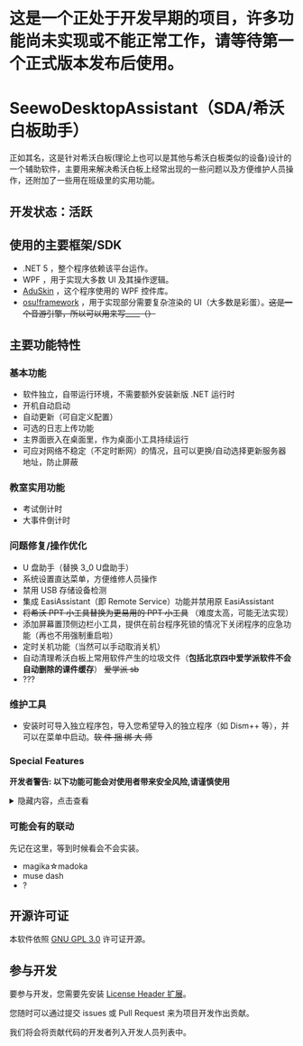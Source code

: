 
# 这是一个正处于开发早期的项目，许多功能尚未实现或不能正常工作，请等待第一个正式版本发布后使用。

# SeewoDesktopAssistant（SDA/希沃白板助手）

正如其名，这是针对希沃白板(理论上也可以是其他与希沃白板类似的设备)设计的一个辅助软件，主要用来解决希沃白板上经常出现的一些问题以及方便维护人员操作，还附加了一些用在班级里的实用功能。

## 开发状态：活跃

## 使用的主要框架/SDK

- .NET 5 ，整个程序依赖该平台运作。
- WPF ，用于实现大多数 UI 及其操作逻辑。
- [AduSkin](https://github.com/aduskin/AduSkin) ，这个程序使用的 WPF 控件库。
- [osu!framework](https://github.com/ppy/osu-framework) ，用于实现部分需要复杂渲染的 UI（大多数是彩蛋）。~~这是一个音游引擎，所以可以用来写____（）~~

## 主要功能特性

### 基本功能

- 软件独立，自带运行环境，不需要额外安装新版 .NET 运行时
- 开机自动启动
- 自动更新（可自定义配置）
- 可选的日志上传功能
- 主界面嵌入在桌面里，作为桌面小工具持续运行
- 可应对网络不稳定（不定时断网）的情况，且可以更换/自动选择更新服务器地址，防止屏蔽

### 教室实用功能

- 考试倒计时
- 大事件倒计时

### 问题修复/操作优化

- U 盘助手（替换 3_0 U盘助手）
- 系统设置直达菜单，方便维修人员操作
- 禁用 USB 存储设备检测
- 集成 EasiAssistant（即 Remote Service）功能并禁用原 EasiAssistant
- ~~将希沃 PPT 小工具替换为更易用的 PPT 小工具~~ （难度太高，可能无法实现）
- 添加屏幕置顶侧边栏小工具，提供在前台程序死锁的情况下关闭程序的应急功能（再也不用强制重启啦）
- 定时关机功能（当然可以手动取消关机）
- 自动清理希沃白板上常用软件产生的垃圾文件（**包括北京四中爱学派软件不会自动删除的课件缓存**） ~~爱学派 sb~~
- ???

### 维护工具

- 安装时可导入独立程序包，导入您希望导入的独立程序（如 Dism++ 等），并可以在菜单中启动。~~软 件 捆 绑 大 师~~

### Special Features

**开发者警告: 以下功能可能会对使用者带来安全风险,请谨慎使用**

<details>
<summary>隐藏内容，点击查看</summary>

- 使用希沃白板内置无线网卡快速创建 WIFI 热点
- 利用希沃白板热点创建局域网 FTP 服务器
- 在热点上将某个域名重定向到希沃白板上启动的 Web 服务(?????????????)

</details>

### 可能会有的联动

先记在这里，等到时候看会不会实装。

- magika☆madoka
- muse dash
- ?

## 开源许可证

本软件依照 [GNU GPL 3.0](LICENSE) 许可证开源。

## 参与开发

要参与开发，您需要先安装 [License Header 扩展](https://marketplace.visualstudio.com/items?itemName=StefanWenig.LicenseHeaderManager)。

您随时可以通过提交 issues 或 Pull Request 来为项目开发作出贡献。

我们将会将贡献代码的开发者列入开发人员列表中。
